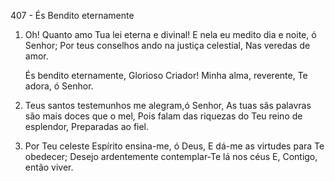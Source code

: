 407 - És Bendito eternamente

1. Oh! Quanto amo Tua lei eterna e divinal!
   E nela eu medito dia e noite, ó Senhor;
   Por teus conselhos ando na justiça celestial,
   Nas veredas de amor.

   És bendito eternamente,
   Glorioso Criador!
   Minha alma, reverente,
   Te adora, ó Senhor.

2. Teus santos testemunhos me alegram,ó Senhor,
   As tuas sãs palavras são mais doces que o mel,
   Pois falam das riquezas do Teu reino de esplendor,
   Preparadas ao fiel.

3. Por Teu celeste Espírito ensina-me, ó Deus,
   E dá-me as virtudes para Te obedecer;
   Desejo ardentemente contemplar-Te lá nos céus
   E, Contigo, então viver.
